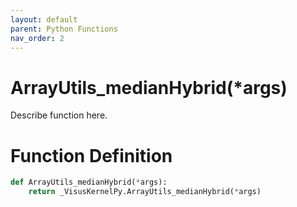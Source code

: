 ```yaml
---
layout: default
parent: Python Functions
nav_order: 2
---
```


# ArrayUtils_medianHybrid(*args)

Describe function here.

# Function Definition

```python
def ArrayUtils_medianHybrid(*args):
    return _VisusKernelPy.ArrayUtils_medianHybrid(*args)
```